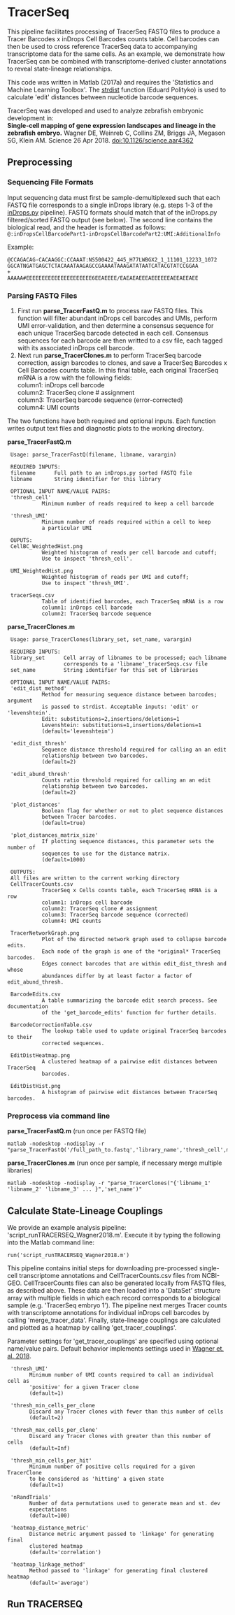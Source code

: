 TracerSeq
=========

This pipeline facilitates processing of TracerSeq FASTQ files to produce a Tracer Barcodes x inDrops Cell Barcodes counts table.  Cell barcodes can then be used to cross reference TracerSeq data to accompanying transcriptome data for the same cells. As an example, we demonstrate how TracerSeq can be combined with transcriptome-derived cluster annotations to reveal state-lineage relationships.

This code was written in Matlab (2017a) and requires the 'Statistics and Machine Learning Toolbox'.  The [strdist](https://www.mathworks.com/matlabcentral/fileexchange/17585-calculation-of-distance-between-strings?focused=5094987&tab=function) function (Eduard Polityko) is used to calculate 'edit' distances between nucleotide barcode sequences. 

TracerSeq was developed and used to analyze zebrafish embryonic development in:  
**Single-cell mapping of gene expression landscapes and lineage in the zebrafish embryo.**  Wagner DE, Weinreb C, Collins ZM, Briggs JA, Megason SG, Klein AM. Science 26 Apr 2018. [doi:10.1126/science.aar4362](http://science.sciencemag.org/content/early/2018/04/25/science.aar4362)


## Preprocessing ##

### Sequencing File Formats ###
Input sequencing data must first be sample-demultiplexed such that each FASTQ file corresponds to a single inDrops library (e.g. steps 1-3 of the [inDrops.py](https://github.com/indrops/indrops) pipeline). FASTQ formats should match that of the inDrops.py filtered/sorted FASTQ output (see below). The second line contains the biological read, and the header is formatted as follows:    ```@:inDropsCellBarcodePart1-inDropsCellBarcodePart2:UMI:AdditionalInfo```

Example:
```
@CCAGACAG-CACAAGGC:CCAAAT:NS500422_445_H77LWBGX2_1_11101_12233_1072
GGCATNGATGAGCTCTACAAATAAGAGCCGAAAATAAAGATATAATCATACGTATCCGGAA
+
AAAAA#EEEEEEEEEEEEEEEEEEEEE6EEAEEEE/EAEAEAEEEAEEEEEEAEEAEEAEE
```

### Parsing FASTQ Files ###
1. First run **parse_TracerFastQ.m** to process raw FASTQ files. This function will filter abundant inDrops cell barcodes and UMIs, perform UMI error-validation, and then determine a consensus sequence for each unique TracerSeq barcode detected in each cell. Consensus sequences for each barcode are then writted to a csv file, each tagged with its associated inDrops cell barcode.
2. Next run **parse_TracerClones.m** to perform TracerSeq barcode correction, assign barcodes to clones, and save a TracerSeq Barcodes x Cell Barcodes counts table.  In this final table, each original TracerSeq mRNA is a row with the following fields:   
  column1: inDrops cell barcode   
  column2: TracerSeq clone # assignment   
  column3: TracerSeq barcode sequence (error-corrected)   
  column4: UMI counts   
   
The two functions have both required and optional inputs. Each function writes output text files and diagnostic plots to the working directory.

**parse_TracerFastQ.m**

```
 Usage: parse_TracerFastQ(filename, libname, varargin)

 REQUIRED INPUTS:
 filename      Full path to an inDrops.py sorted FASTQ file
 libname       String identifier for this library

 OPTIONAL INPUT NAME/VALUE PAIRS:
 'thresh_cell'
           Minimum number of reads required to keep a cell barcode

 'thresh_UMI'
           Minimum number of reads required within a cell to keep
           a particular UMI

 OUPUTS:
 CellBC_WeightedHist.png
           Weighted histogram of reads per cell barcode and cutoff; 
           Use to inspect 'thresh_cell'.

 UMI_WeightedHist.png
           Weighted histogram of reads per UMI and cutoff; 
           Use to inspect 'thresh_UMI'.
 
 tracerSeqs.csv
           Table of identified barcodes, each TracerSeq mRNA is a row
           column1: inDrops cell barcode 
           column2: TracerSeq barcode sequence
```
**parse_TracerClones.m**

```
 Usage: parse_TracerClones(library_set, set_name, varargin)

 REQUIRED INPUTS:
 library_set      Cell array of libnames to be processed; each libname
                  corresponds to a 'libname'_tracerSeqs.csv file
 set_name         String identifier for this set of libraries 

 OPTIONAL INPUT NAME/VALUE PAIRS:
 'edit_dist_method'
           Method for measuring sequence distance between barcodes; argument 
           is passed to strdist. Acceptable inputs: 'edit' or 'levenshtein'.
           Edit: substitutions=2,insertions/deletions=1
           Levenshtein: substitutions=1,insertions/deletions=1
           (default='levenshtein')

 'edit_dist_thresh'
           Sequence distance threshold required for calling an an edit 
           relationship between two barcodes.
           (default=2)
 
 'edit_abund_thresh'
           Counts ratio threshold required for calling an an edit 
           relationship between two barcodes.
           (default=2)
 
 'plot_distances'
           Boolean flag for whether or not to plot sequence distances 
           between Tracer barcodes. 
           (default=true)

 'plot_distances_matrix_size'
           If plotting sequence distances, this parameter sets the number of
           sequences to use for the distance matrix.
           (default=1000)

 OUTPUTS:
 All files are written to the current working directory
 CellTracerCounts.csv 
           TracerSeq x Cells counts table, each TracerSeq mRNA is a row
           column1: inDrops cell barcode 
           column2: TracerSeq clone # assignment
           column3: TracerSeq barcode sequence (corrected)
           column4: UMI counts
 
 TracerNetworkGraph.png
           Plot of the directed network graph used to collapse barcode edits.
           Each node of the graph is one of the *original* TracerSeq barcodes.
           Edges connect barcodes that are within edit_dist_thresh and whose
           abundances differ by at least factor a factor of edit_abund_thresh.
 
 BarcodeEdits.csv
           A table summarizing the barcode edit search process. See documentation 
           of the 'get_barcode_edits' function for further details.

 BarcodeCorrectionTable.csv
           The lookup table used to update original TracerSeq barcodes to their 
           corrected sequences.
 
 EditDistHeatmap.png
           A clustered heatmap of a pairwise edit distances between TracerSeq 
           barcodes.
 
 EditDistHist.png
           A histogram of pairwise edit distances between TracerSeq barcodes.

```

### Preprocess via command line ###

**parse_TracerFastQ.m** (run once per FASTQ file)
```
matlab -nodesktop -nodisplay -r "parse_TracerFastQ('/full_path_to.fastq','library_name','thresh_cell',min_reads_per_cell,'thresh_UMI',min_reads_per_UMI)"
```

**parse_TracerClones.m** (run once per sample, if necessary merge multiple libraries)
```
matlab -nodesktop -nodisplay -r "parse_TracerClones("{'libname_1' 'libname_2' 'libname_3' ... }",'set_name')"
```


## Calculate State-Lineage Couplings ##

We provide an example analysis pipeline: 'script_runTRACERSEQ_Wagner2018.m'. Execute it by typing the following into the Matlab command line:     
  ```
  run('script_runTRACERSEQ_Wagner2018.m')
  ```

This pipeline contains initial steps for downloading pre-processed
single-cell transcriptome annotations and CellTracerCounts.csv files from NCBI-GEO. CellTracerCounts files can also be generated locally from FASTQ files, as described above.  These data are then loaded into a 'DataSet' structure array with multiple fields in which each record corresponds to a biological sample (e.g. 'TracerSeq embryo 1'). The pipeline next merges Tracer counts with transcriptome annotations for individual inDrops cell barcodes by calling 'merge_tracer_data'. Finally, state-lineage couplings are calculated and plotted as a heatmap by calling 'get_tracer_couplings'.

Parameter settings for 'get_tracer_couplings' are specified using optional name/value pairs. Default behavior implements settings used in [Wagner et. al. 2018](http://science.sciencemag.org/content/early/2018/04/25/science.aar4362).

```
 'thresh_UMI'
       Minimum number of UMI counts required to call an individual cell as
       'positive' for a given Tracer clone
       (default=1)
 
 'thresh_min_cells_per_clone
       Discard any Tracer clones with fewer than this number of cells 
       (default=2)

 'thresh_max_cells_per_clone'
       Discard any Tracer clones with greater than this number of cells 
       (default=Inf)

 'thresh_min_cells_per_hit'
       Minimum number of positive cells required for a given TracerClone
       to be considered as 'hitting' a given state
       (default=1)

 'nRandTrials' 
       Number of data permutations used to generate mean and st. dev
       expectations
       (default=100)

 'heatmap_distance_metric'
       Distance metric argument passed to 'linkage' for generating final
       clustered heatmap
       (default='correlation')
 
 'heatmap_linkage_method'
       Method passed to 'linkage' for generating final clustered heatmap
       (default='average')

```
## Run TRACERSEQ ##  

